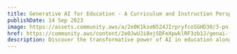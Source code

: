 ```yaml
---
title: Generative AI for Education - A Curriculum and Instruction Perspective
publishDate: 14 Sep 2023
image: https://assets.community.aws/a/2e0K1kzeN524JIrpryfcoSGHD30/3-pn.webp
href: https://community.aws/content/2e0JwUJi8ejSDFeXpwklRF3zb1J/genai-for-edu
description: Discover the transformative power of AI in education alongside its many challenges for administrators, students and faculty alike. Join us as we explore its potential, challenges, and appropriate use in the classroom.
---  
```

